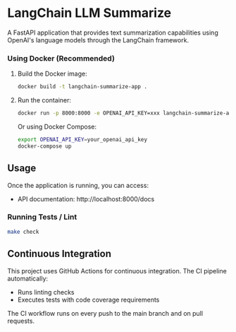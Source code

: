 # LangChain LLM Summarize

A FastAPI application that provides text summarization capabilities using OpenAI's language models through the LangChain framework.

### Using Docker (Recommended)

1. Build the Docker image:
   ```bash
   docker build -t langchain-summarize-app .
   ```

2. Run the container:
   ```bash
   docker run -p 8000:8000 -e OPENAI_API_KEY=xxx langchain-summarize-app
   ```

   Or using Docker Compose:
   ```bash
   export OPENAI_API_KEY=your_openai_api_key
   docker-compose up
   ```

## Usage

Once the application is running, you can access:

- API documentation: http://localhost:8000/docs

### Running Tests / Lint

```bash
make check
```

## Continuous Integration

This project uses GitHub Actions for continuous integration. The CI pipeline automatically:

- Runs linting checks
- Executes tests with code coverage requirements

The CI workflow runs on every push to the main branch and on pull requests.
